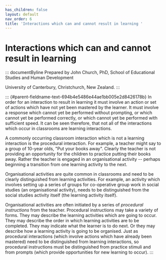 ```yaml
---
has_children: false
layout: default
nav_order: 6
title: 'Interactions which can and cannot result in learning '
---
```

# Interactions which can and cannot result in learning 


::: documentByline
Prepared by John Church, PhD, School of Educational Studies and Human
Development

University of Canterbury, Christchurch, New Zealand.
:::

::: {#parent-fieldname-text-694b4e5486e44ae1bb005e2d8426178b}
In order for an interaction to result in learning it must involve an
action or set of actions which have not yet been mastered by the
learner. It must involve a response which cannot yet be performed
without prompting, or which cannot yet be performed correctly, or which
cannot yet be performed with sufficient speed. It can be seen therefore,
that not all of the interactions which occur in classrooms are learning
interactions.

A commonly occurring classroom interaction which is not a learning
interaction is the procedural interaction. For example, a teacher might
say to a group of 10-year olds, "Put your books away". Clearly the
teacher is not providing an opportunity for the children to practice
putting their books away. Rather the teacher is engaged in an
organisational activity -- perhaps beginning a transition from one
learning activity to the next.

Organisational activities are quite common in classrooms and need to be
clearly distinguished from learning activities. For example, an activity
which involves setting up a series of groups for co-operative group work
in social studies (an organisational activity), needs to be
distinguished from the social studies activity itself (the learning
activity itself).

Organisational activities are often initiated by a series of *procedural
instructions* from the teacher. Procedural instructions may take a
variety of forms. They may describe the learning activities which are
going to occur. They may describe the order in which learning activities
are to be completed. They may indicate what the learner is to do next.
Or they may describe how a learning activity is going to be organised.
Just as procedural interactions (which involve actions which have
already been mastered) need to be distinguished from learning
interactions, so procedural instructions must be distinguished from
practice stimuli and from prompts (which provide opportunities for new
learning to occur).
:::
